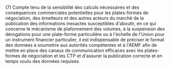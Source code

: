 (7) Compte tenu de la sensibilité des calculs nécessaires et des conséquences commerciales potentielles pour les plates-formes de négociation, des émetteurs et des autres acteurs du marché de la publication des informations inexactes susceptibles d'aboutir, en ce qui concerne le mécanisme de plafonnement des volumes, à la suspension des dérogations pour une plate-forme particulière ou à l'échelle de l'Union pour un instrument financier particulier, il est indispensable de préciser le format des données à soumettre aux autorités compétentes et à l'AEMF afin de mettre en place des canaux de communication efficaces avec les plates-formes de négociation et les CTP et d'assurer la publication correcte et en temps voulu des données requises.